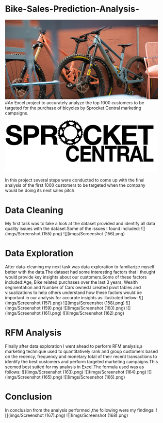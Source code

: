 # Bike-Sales-Prediction-Analysis- 
![](imgs/Homeslider_.jpg)
#An Excel project to accurately analyze the top 1000 customers to be targeted for the purchase of bicycles by Sprocket Central marketing campaigns.

![](imgs/sprocket_central_logo.png)

In this project several steps were conducted to come up with the final analysis of the first 1000 customers to be targeted when the company would be doing its next sales pitch.
# Data Cleaning
My first task was to take a look at the dataset provided and identify all data quality issues with the dataset.Some of the issues I found included:
![](imgs/Screenshot (155).png)
![](imgs/Screenshot (156).png)

# Data Exploration
After data-cleaning my next task was data exploration to familiarize myself better with the data.The dataset had some interesting factors that I thought would provide key insights about our customers.Some of these factors included:Age, Bike related purchases over the last 3 years, Wealth segmentation and Number of Cars owned.I created pivot tables and visualizations to help others understand how these factors would be important in our analysis for accurate insights as illustrated below:
![](imgs/Screenshot (157).png)
![](imgs/Screenshot (158).png)
![](imgs/Screenshot (159).png)
![](imgs/Screenshot (160).png)
![](imgs/Screenshot (161).png)
![](imgs/Screenshot (162).png)

# RFM Analysis
Finally after data exploration I went ahead to perform RFM analysis,a marketing technique used to quantitatively rank and group customers based on the recency, frequency and monetary total of their recent transactions to identify the best customers and perform targeted marketing campaigns.This seemed best suited for my analysis in Excel.The formula used was as follows:
![](imgs/Screenshot (163).png)
![](imgs/Screenshot (164).png)
![](imgs/Screenshot (165).png)
![](imgs/Screenshot (166).png)

# Conclusion
In conclusion from the analysis performed ,the following were my findings:
![](imgs/Screenshot (167).png)
![](imgs/Screenshot (168).png)

